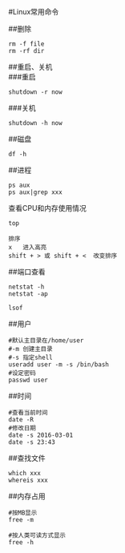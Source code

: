 #Linux常用命令

##删除
```
rm -f file  
rm -rf dir  
```

##重启、关机  
###重启  
```
shutdown -r now
```
###关机
```
shutdown -h now
```

##磁盘
```
df -h
```  

##进程
```
ps aux  
ps aux|grep xxx  
```

查看CPU和内存使用情况 
```
top

排序
x   进入高亮
shift + > 或 shift + <  改变排序
```  

##端口查看
```
netstat -h
netstat -ap

lsof
```

##用户
```
#默认主目录在/home/user
#-m 创建主目录
#-s 指定shell
useradd user -m -s /bin/bash
#设定密码
passwd user
```

##时间
```
#查看当前时间
date -R
#修改日期
date -s 2016-03-01
date -s 23:43
```

##查找文件
```
which xxx
whereis xxx
```

##内存占用
```
#按MB显示
free -m

#按人类可读方式显示
free -h
```
